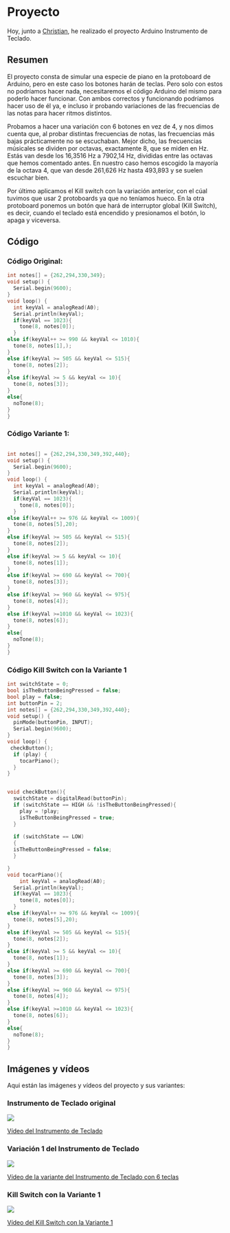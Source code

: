                                                  
# Proyecto

Hoy, junto a [Christian](https://github.com/Tabrih), he realizado el proyecto Arduino Instrumento de Teclado.

## Resumen

El proyecto consta de simular una especie de piano en la protoboard de Arduino, pero en este caso los botones harán de teclas. Pero solo con estos no podríamos hacer nada, necesitaremos el código Arduino del mismo para poderlo hacer funcionar. Con ambos correctos y funcionando podríamos hacer uso de él ya, e incluso ir probando variaciones de las frecuencias de las notas para hacer ritmos distintos.

Probamos a hacer una variación con 6 botones en vez de 4, y nos dimos cuenta que, al probar distintas frecuencias de notas, las frecuencias más bajas prácticamente no se escuchaban. Mejor dicho, las frecuencias músicales se dividen por octavas, exactamente 8, que se miden en Hz. Estás van desde los 16,3516 Hz a 7902,14 Hz, divididas entre las octavas que hemos comentado antes. En nuestro caso hemos escogido la mayoría de la octava 4, que van desde 261,626 Hz hasta 493,893 y se suelen escuchar bien.

Por último aplicamos el Kill switch con la variación anterior, con el cúal tuvimos que usar 2 protoboards ya que no teníamos hueco. En la otra protoboard ponemos un botón que hará de interruptor global (Kill Switch), es decir, cuando el teclado está encendido y presionamos el botón, lo apaga y viceversa.

## Código

### Código Original:

```C++
int notes[] = {262,294,330,349};
void setup() {
  Serial.begin(9600);
}
void loop() {
  int keyVal = analogRead(A0);
  Serial.println(keyVal);
  if(keyVal == 1023){
    tone(8, notes[0]);
  }
else if(keyVal++ >= 990 && keyVal <= 1010){
  tone(8, notes[1],);
}
else if(keyVal >= 505 && keyVal <= 515){
  tone(8, notes[2]);
}
else if(keyVal >= 5 && keyVal <= 10){
  tone(8, notes[3]);
}
else{
  noTone(8);
}
}
```

### Código Variante 1:

```C++

int notes[] = {262,294,330,349,392,440};
void setup() {
  Serial.begin(9600);
}
void loop() {
  int keyVal = analogRead(A0);
  Serial.println(keyVal);
  if(keyVal == 1023){
    tone(8, notes[0]);
  }
else if(keyVal++ >= 976 && keyVal <= 1009){
  tone(8, notes[5],20);
}
else if(keyVal >= 505 && keyVal <= 515){
  tone(8, notes[2]);
}
else if(keyVal >= 5 && keyVal <= 10){
  tone(8, notes[1]);
}
else if(keyVal >= 690 && keyVal <= 700){
  tone(8, notes[3]);
}
else if(keyVal >= 960 && keyVal <= 975){
  tone(8, notes[4]);
}
else if(keyVal >=1010 && keyVal <= 1023){
  tone(8, notes[6]);
}
else{
  noTone(8);
}
}

```

### Código Kill Switch con la Variante 1

```C++
int switchState = 0;
bool isTheButtonBeingPressed = false;
bool play = false;
int buttonPin = 2;
int notes[] = {262,294,330,349,392,440};
void setup() {
  pinMode(buttonPin, INPUT);
  Serial.begin(9600);
}
void loop() {
 checkButton();
  if (play) {
    tocarPiano();
  }
}


void checkButton(){
  switchState = digitalRead(buttonPin);
  if (switchState == HIGH && !isTheButtonBeingPressed){
    play = !play;
    isTheButtonBeingPressed = true;
  }
  
  if (switchState == LOW)
  {
  isTheButtonBeingPressed = false;
  }

}
void tocarPiano(){
    int keyVal = analogRead(A0);
  Serial.println(keyVal);
  if(keyVal == 1023){
    tone(8, notes[0]);
  }
else if(keyVal++ >= 976 && keyVal <= 1009){
  tone(8, notes[5],20);
}
else if(keyVal >= 505 && keyVal <= 515){
  tone(8, notes[2]);
}
else if(keyVal >= 5 && keyVal <= 10){
  tone(8, notes[1]);
}
else if(keyVal >= 690 && keyVal <= 700){
  tone(8, notes[3]);
}
else if(keyVal >= 960 && keyVal <= 975){
  tone(8, notes[4]);
}
else if(keyVal >=1010 && keyVal <= 1023){
  tone(8, notes[6]);
}
else{
  noTone(8);
}
}
```


## Imágenes y vídeos

Aqui están las imágenes y vídeos del proyecto y sus variantes:

### Instrumento de Teclado original

![](https://github.com/Tabrih/Arduino/blob/main/Archivos/IMG_20211214_105502.jpg)

[Vídeo del Instrumento de Teclado](https://raw.githubusercontent.com/Tabrih/Arduino/main/Archivos/VID_20211214_105519.mp4)



### Variación 1 del Instrumento de Teclado

![](https://github.com/miguelamgel1107/Arduino/blob/main/Archivos/IMG_20211214_121155.jpg)

[Vídeo de la variante del Instrumento de Teclado con 6 teclas](https://raw.githubusercontent.com/miguelamgel1107/Arduino/main/Archivos/VID_20211214_121205.mp4)

### Kill Switch con la Variante 1

![](https://github.com/miguelamgel1107/Arduino/blob/main/Archivos/IMG_20211214_135105.jpg)

[Vídeo del Kill Switch con la Variante 1](https://raw.githubusercontent.com/miguelamgel1107/Arduino/main/Archivos/VID_20211214_135138.mp4)
